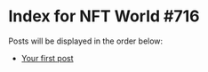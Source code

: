 # Index for NFT World #716
Posts will be displayed in the order below:

- [Your first post](./001-first.md)

